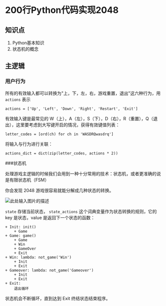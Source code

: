 # 200行Python代码实现2048  

## 知识点  

1. Python基本知识  
2. 状态机的概念  

## 主逻辑  

### 用户行为  

所有的有效输入都可以转换为"上，下，左，右，游戏重置，退出"这六种行为，用 `actions` 表示

    actions = ['Up', 'Left', 'Down', 'Right', 'Restart', 'Exit']

有效输入键是最常见的 W（上），A（左），S（下），D（右），R（重置），Q（退出），这里要考虑到大写键开启的情况，获得有效键值列表：

    letter_codes = [ord(ch) for ch in 'WASDRQwasdrq']

将输入与行为进行关联：

    actions_dict = dict(zip(letter_codes, actions * 2))

###状态机

处理游戏主逻辑的时候我们会用到一种十分常用的技术：状态机，或者更准确的说是有限状态机（FSM）

你会发现 2048 游戏很容易就能分解成几种状态的转换。


![此处输入图片的描述](https://dn-anything-about-doc.qbox.me/document-uid8834labid1172timestamp1468333673772.png/wm)

``state`` 存储当前状态， ``state_actions`` 这个词典变量作为状态转换的规则，它的 key 是状态，value 是返回下一个状态的函数：

```
+ Init: init()
    + Game
+ Game: game()
    + Game
    + Win
    + GameOver
    + Exit
+ Win: lambda: not_game('Win')
    + Init
    + Exit
+ Gameover: lambda: not_game('Gameover')
    + Init
    + Exit
+ Exit: 
    退出循环
```

状态机会不断循环，直到达到 Exit 终结状态结束程序。  